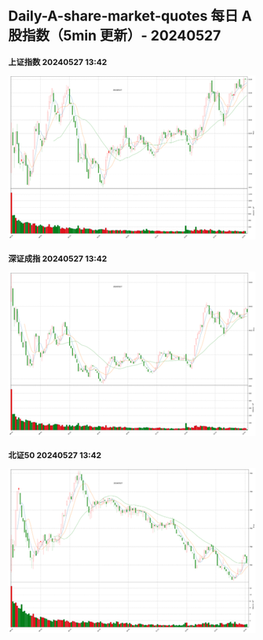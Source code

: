 
# Daily-A-share-market-quotes 每日 A 股指数（5min 更新）- 20240527

### 上证指数 20240527 13:42
![](./fig/2024/5/20240527-sh000001.png)

### 深证成指 20240527 13:42
![](./fig/2024/5/20240527-sz399001.png)

### 北证50 20240527 13:42
![](./fig/2024/5/20240527-bj899050.png)
